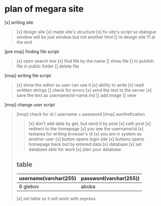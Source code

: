 # plan of megara site
[x] writing site
>[x] design site
>[x] made site's structure
>[x] fix site's script so dialogue window will be just window but not another html
>[] re design site !!! at the end

[pre mvp] finding file script
>[x] open search line
>[x] find file by the name
>[] show file
>[] to publish file in public folder
>[] delete file

[mvp] writing file script
>[x] show the editor so user can use it
>[x] ability to write
>[x] read wrtitten strings
>[] check for errors
>[x] send the text to the server
>[x] save the text as username/id-name.md
>[] add image
>[] view

[mvp] change user script
>[mvp] check for id / username + password
>[mvp] aunthefication
>>[x] don't add data by get, but send it by post
>>[x] cath post
>>[x] redirect to the homepage
>[x] you see the username/id
>[x] textarea for writing browser's id
>[x] you are in system as another user
>[x] button opens login site
>[x] buttons opens homepage back but by entered data
[x] database
>[x] set database able for work
>[x] plan your database
>## table 
>|username(varchar(255)|password(varchar(255))|
>|---|---|
>|6 glebov             |aboba                 |
>
>[x] set table so it will work with express
